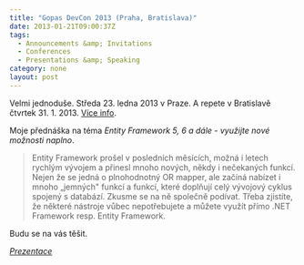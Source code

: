 ```yaml
---
title: "Gopas DevCon 2013 (Praha, Bratislava)"
date: 2013-01-21T09:00:37Z
tags:
  - Announcements &amp; Invitations
  - Conferences
  - Presentations &amp; Speaking
category: none
layout: post
---
```

Velmi jednoduše. Středa 23. ledna 2013 v Praze. A repete v Bratislavě čtvrtek 31. 1. 2013. <a href="http://gopas.cz/News/Vyvojari-zbystrete!-GOPAS-DevCon-2013-je-tady!.aspx">Více info</a>.

<!-- excerpt -->

Moje přednáška na téma _Entity Framework 5, 6 a dále - využijte nové možnosti naplno_.
<blockquote>Entity Framework prošel v posledních měsících, možná i letech rychlým vývojem a přinesl mnoho nových, někdy i nečekaných funkcí. Nejen že se jedná o plnohodnotný OR mapper, ale začíná nabízet i mnoho „jemných" funkcí a funkcí, které doplňují celý vývojový cyklus spojený s databází. Zkusme se na ně společně podívat. Třeba zjistíte, že některé nástroje vůbec nepotřebujete a můžete využít přímo .NET Framework resp. Entity Framework.</blockquote>

Budu se na vás těšit.

_<a href="http://static.ow.ly/docs/ef_10Mo.pdf">Prezentace</a>_


